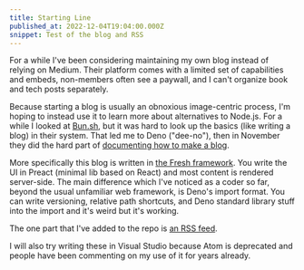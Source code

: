```yaml
---
title: Starting Line
published_at: 2022-12-04T19:04:00.000Z
snippet: Test of the blog and RSS
---
```


For a while I've been considering maintaining my own blog instead of
relying on Medium. Their platform comes with a limited set of
capabilities and embeds, non-members often see a paywall, and I can't organize book and tech posts separately.

Because starting a blog is usually an obnoxious image-centric process, I'm hoping to instead use it to learn more about alternatives to Node.js. For a while I looked at [Bun.sh](https://bun.sh), but it was hard to look up the basics (like writing a blog) in their system. That led me to Deno ("dee-no"), then in November they did the hard part of [documenting how to make a blog](https://deno.com/blog/build-a-blog-with-fresh).

More specifically this blog is written in [the Fresh framework](https://fresh.deno.dev/). You write the UI in Preact (minimal lib based on  React) and most content is rendered server-side. The
main difference which I've noticed as a coder so far, beyond the usual unfamiliar web framework, is Deno's import format. You can write versioning, relative path shortcuts, and Deno standard library stuff into the import and it's weird but it's working.

The one part that I've added to the repo is [an RSS feed](https://blog.georeactor.com/rss/feed).

I will also try writing these in Visual Studio because Atom is deprecated and people have been commenting on my use of it for years already.
